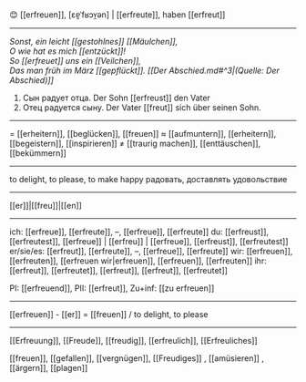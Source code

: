 😊 [[erfreuen]], [ɛɐ̯ˈfʁɔʏ̯ən] | [[erfreute]], haben [[erfreut]]

---
*Sonst, ein leicht [[gestohlnes]] [[Mäulchen]],*  
*O wie hat es mich [[entzückt]]!*  
*So [[erfreuet]] uns ein [[Veilchen]],*  
*Das man früh im März [[gepflückt]]. [[Der Abschied.md#^3|(Quelle: Der Abschied)]]* 

1. Сын радует отца. Der Sohn [[erfreust]] den Vater
2. Отец радуется сыну. Der Vater [[freut]] sich über seinen Sohn.

---
= [[erheitern]], [[beglücken]], [[freuen]]
≈ [[aufmuntern]], [[erheitern]], [[begeistern]], [[inspirieren]]
≠ [[traurig machen]], [[enttäuschen]], [[bekümmern]]

---
to delight, to please, to make happy
радовать, доставлять удовольствие

---
[[er]]|[[freu]]|[[en]]

---
ich: [[erfreue]], [[erfreute]], –, [[erfreue]], [[erfreute]]
du: [[erfreust]], [[erfreutest]], [[erfreue]] | [[erfreu]] | [[erfreue]], [[erfreust]], [[erfreutest]]
er/sie/es: [[erfreut]], [[erfreute]], –, [[erfreue]], [[erfreute]]
wir: [[erfreuen]], [[erfreuten]], [[erfreuen wir|erfreuen]], [[erfreuen]], [[erfreuten]]
ihr: [[erfreut]], [[erfreutet]], [[erfreut]], [[erfreut]], [[erfreutet]] 

PI: [[erfreuend]], PII: [[erfreut]], Zu+inf: [[zu erfreuen]]

---
[[erfreuen]] - [[er]] = [[freuen]] / to delight, to please

---
[[Erfreuung]], [[Freude]], [[freudig]], [[erfreulich]], [[Erfreuliches]]

[[freuen]], [[gefallen]], [[vergnügen]], [[Freudiges]]
, [[amüsieren]]
, [[ärgern]], [[plagen]]